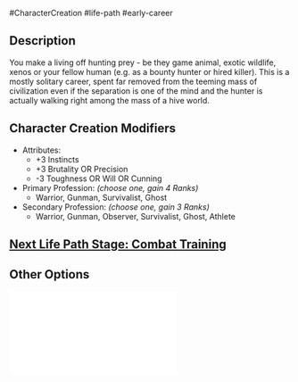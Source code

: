 #CharacterCreation #life-path #early-career 
## Description
You make a living off hunting prey - be they game animal, exotic wildlife, xenos or your fellow human (e.g. as a bounty hunter or hired killer).
This is a mostly solitary career, spent far removed from the teeming mass of civilization even if the separation is one of the mind and the hunter is actually walking right among the mass of a hive world.

## Character Creation Modifiers
- Attributes:
	- +3 Instincts
	- +3 Brutality OR Precision 
	- -3 Toughness OR Will OR Cunning 
- Primary Profession: _(choose one, gain 4 Ranks)_
	- Warrior, Gunman, Survivalist, Ghost
- Secondary Profession: _(choose one, gain 3 Ranks)_
	- Warrior, Gunman, Observer, Survivalist, Ghost, Athlete
## [Next Life Path Stage: Combat Training](</LifePath/CombatTraining/Combat Training.md>)

## Other Options
![](</LifePath/EarlyCareer/List of Early Careers.md>)